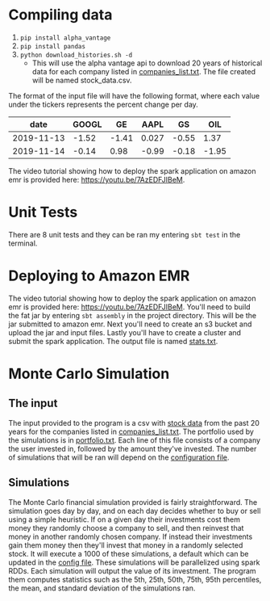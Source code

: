 # Compiling data
1. `pip install alpha_vantage`
2. `pip install pandas`
3. `python download_histories.sh -d`
    * This will use the alpha vantage api to download 20 years of historical data 
    for each company listed in [companies_list.txt](companies_list.txt). The file 
    created will be named stock_data.csv.

The format of the input file will have the following format, where each value under 
the tickers represents the percent change per day.

|date|GOOGL|GE|AAPL|GS|OIL|
|-----|-----|-----|-----|-----|-----|
|2019-11-13|-1.52|-1.41|0.027|-0.55|1.37 |
|2019-11-14|-0.14|0.98|-0.99|-0.18|-1.95 |

The video tutorial showing how to deploy the spark application on amazon emr is provided
here: https://youtu.be/7AzEDFJIBeM.

# Unit Tests

There are 8 unit tests and they can be ran my entering `sbt test` in the terminal.

# Deploying to Amazon EMR

The video tutorial showing how to deploy the spark application on amazon emr is provided
here: https://youtu.be/7AzEDFJIBeM. You'll need to build the fat jar by entering
`sbt assembly` in the project directory. This will be the jar submitted to amazon emr.
Next you'll need to create an s3 bucket and upload the jar and input files. Lastly
you'll have to create a cluster and submit the spark application. The output file
is named [stats.txt](stats.txt).

# Monte Carlo Simulation

## The input

The input provided to the program is a csv with [stock data](src/main/resources/stock_data.csv) from the past 
20 years for the companies listed in [companies_list.txt](companies_list.txt). The portfolio used by
the simulations is in [portfolio.txt](src/main/resources/portfolio.txt). Each line of this file consists
of a company the user invested in, followed by the amount they've invested. The number of simulations that
will be ran will depend on the [configuration file](src/main/resources/montecarlo.conf).

## Simulations

The Monte Carlo financial simulation provided is fairly straightforward. 
The simulation goes day by day, and on each day decides whether to buy or
sell using a simple heuristic. If on a given day their investments cost them
money they randomly choose a company to sell, and then reinvest that money
in another randomly chosen company. If instead their investments gain them
money then they'll invest that money in a randomly selected stock. It will execute 
a 1000 of these simulations, a default which can be updated in the [config file](src/main/resources/montecarlo.conf).
These simulations will be parallelized using spark RDDs. Each simulation will output the value
of its investment. The program them computes statistics such as the 5th, 25th, 50th, 75th, 95th
percentiles, the mean, and standard deviation of the simulations ran.
